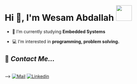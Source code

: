 <h1>Hi 👋, I'm Wesam Abdallah <img src="https://media.giphy.com/media/WUlplcMpOCEmTGBtBW/giphy.gif" width="50"></h1>


- 🌱 I’m currently studying **Embedded Systems**
  
- :computer: I’m interested in **programming, problem solving.**
  



  
## 📝 ***Contact Me...***  

<br>-->
  [![Mail](https://img.shields.io/badge/Wesam-Hamamm-blue?logo=Gmail&logoColor=blue&labelColor=black)](wesamhamamm2002@gmail.com)
  [![Linkedin](https://img.shields.io/badge/LinkedIn-WesamHamamm-blue?logo=Linkedin&logoColor=blue&labelColor=black)](https://www.linkedin.com/in/wesam-hamamm-953254249?utm_source=share&utm_campaign=share_via&utm_content=profile&utm_medium=android_app)
<br>



  
 
